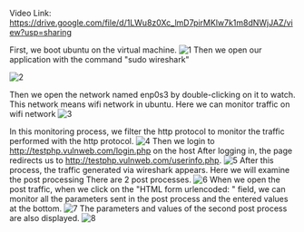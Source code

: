 Video Link: https://drive.google.com/file/d/1LWu8z0Xc_lmD7pirMKlw7k1m8dNWjJAZ/view?usp=sharing

First, we boot ubuntu on the virtual machine.
![1](https://user-images.githubusercontent.com/78695812/122207944-612cfd80-ceab-11eb-8a56-f05d9c76bc0c.jpg)
Then we open our application with the command "sudo wireshark"

![2](https://user-images.githubusercontent.com/78695812/122207950-61c59400-ceab-11eb-846b-5a1f00764bf3.jpg)

Then we open the network named enp0s3 by double-clicking on it to watch. This network means wifi network in ubuntu. Here we can monitor traffic on wifi network
![3](https://user-images.githubusercontent.com/78695812/122207951-625e2a80-ceab-11eb-928f-1cb352291794.jpg)

In this monitoring process, we filter the http protocol to monitor the traffic performed with the http protocol.
![4](https://user-images.githubusercontent.com/78695812/122207952-625e2a80-ceab-11eb-94f2-248add0b3622.jpg)
Then we login to http://testphp.vulnweb.com/login.php on the host After logging in, the page redirects us to http://testphp.vulnweb.com/userinfo.php.
![5](https://user-images.githubusercontent.com/78695812/122207955-625e2a80-ceab-11eb-83ce-22c5541e7042.jpg)
After this process, the traffic generated via wireshark appears.
Here we will examine the post processing
There are 2 post processes.
![6](https://user-images.githubusercontent.com/78695812/122207957-62f6c100-ceab-11eb-870d-1c9c66c2a24e.jpg)
When we open the post traffic, when we click on the "HTML form urlencoded: " field, we can monitor all the parameters sent in the post process and the entered values at the bottom.
![7](https://user-images.githubusercontent.com/78695812/122207959-62f6c100-ceab-11eb-90de-b6a51682522f.jpg)
The parameters and values of the second post process are also displayed.
![8](https://user-images.githubusercontent.com/78695812/122207961-638f5780-ceab-11eb-8a6e-6ac6741ae722.jpg)
